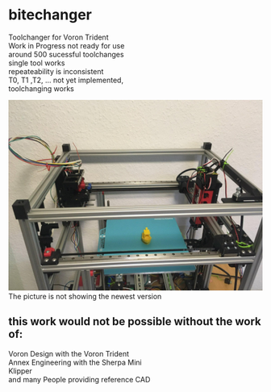 # bitechanger
Toolchanger for Voron Trident  
Work in Progress not ready for use  
around 500 sucessful toolchanges  
single tool works  
repeateability is inconsistent  
T0, T1 ,T2, ... not yet implemented,  
toolchanging works  

    
![Benchy](https://github.com/gspck/bitechanger/blob/main/benchydrucker.jpg "first benchy") 
The picture is not showing the newest version
  
## this work would not be possible without the work of:  
Voron Design with the Voron Trident    
Annex Engineering with the Sherpa Mini  
Klipper  
and many People providing reference CAD

